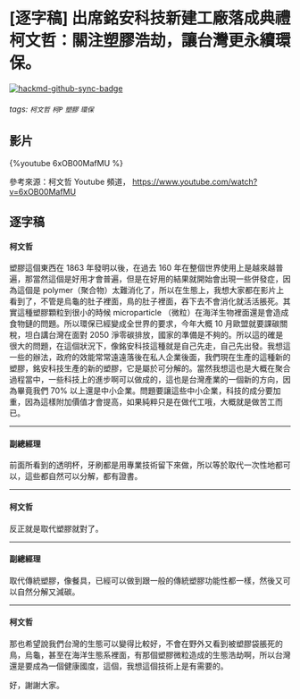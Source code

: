 # [逐字稿] 出席銘安科技新建工廠落成典禮 柯文哲：關注塑膠浩劫，讓台灣更永續環保。

[![hackmd-github-sync-badge](https://hackmd.io/zDcr--CYTvCDMsEp4H9GdQ/badge)](https://hackmd.io/zDcr--CYTvCDMsEp4H9GdQ)


###### tags: `柯文哲` `柯P` `塑膠` `環保`

## 影片

{%youtube 6xOB00MafMU %}

參考來源：柯文哲 Youtube 頻道， https://www.youtube.com/watch?v=6xOB00MafMU


## 逐字稿

#### 柯文哲

塑膠這個東西在 1863 年發明以後，在過去 160 年在整個世界使用上是越來越普遍，那當然這個是好用才會普遍，但是在好用的結果就開始會出現一些併發症，因為這個是 polymer（聚合物）太難消化了，所以在生態上，我想大家都在影片上看到了，不管是烏龜的肚子裡面，鳥的肚子裡面，吞下去不會消化就活活脹死。其實這種塑膠顆粒到很小的時候 microparticle （微粒）在海洋生物裡面還是會造成食物鏈的問題。所以環保已經變成全世界的要求，今年大概 10 月歐盟就要課碳關稅，坦白講台灣在面對 2050 淨零碳排放，國家的準備是不夠的。所以這的確是很大的問題，在這個狀況下，像銘安科技這種就是自己先走，自己先出發。我想這一些的辦法，政府的效能常常遠遠落後在私人企業後面，我們現在生產的這種新的塑膠，銘安科技生產的新的塑膠，它是屬於可分解的。當然我想這也是大概在聚合過程當中，一些科技上的進步啊可以做成的，這也是台灣產業的一個新的方向，因為畢竟我們 70% 以上還是中小企業。問題要讓這些中小企業，科技的成分要加重，因為這樣附加價值才會提高，如果純粹只是在做代工哦，大概就是做苦工而已。

---

#### 副總經理

前面所看到的透明杯，牙刷都是用專業技術留下來做，所以等於取代一次性地都可以，這些都自然可以分解，都有證書。

---

#### 柯文哲

反正就是取代塑膠就對了。

---

#### 副總經理

取代傳統塑膠，像餐具，已經可以做到跟一般的傳統塑膠功能性都一樣，然後又可以自然分解又減碳。

---

#### 柯文哲

那也希望說我們台灣的生態可以變得比較好，不會在野外又看到被塑膠袋脹死的鳥，烏龜，甚至在海洋生態系裡面，有那個塑膠微粒造成的生態浩劫啊，所以台灣還是要成為一個健康國度，這個，我想這個技術上是有需要的。

好，謝謝大家。
